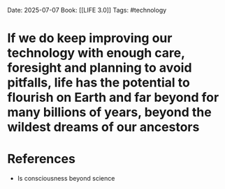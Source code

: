 Date: 2025-07-07
Book: [[LIFE 3.0]]
Tags: #technology 
# If we do keep improving our technology with enough care, foresight and planning to avoid pitfalls, life has the potential to flourish on Earth and far beyond for many billions of years, beyond the wildest dreams of our ancestors



# References
- Is consciousness beyond science